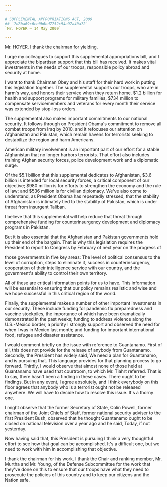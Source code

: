 ```yaml
---
---

# SUPPLEMENTAL APPROPRIATIONS ACT, 2009
## `7d8ba69c6ce0b6bd7752c94a97a40a72`
`Mr. HOYER — 14 May 2009`

---
```



Mr. HOYER. I thank the chairman for yielding.

I urge my colleagues to support this supplemental appropriations 
bill, and I appreciate the bipartisan support that this bill has 
received. It makes vital investments in the needs of our troops, 
responsible policy abroad and security at home.

I want to thank Chairman Obey and his staff for their hard work in 
putting this legislation together. The supplemental supports our 
troops, who are in harm's way, and honors their service when they 
return home. $1.2 billion for health and support programs for military 
families, $734 million to compensate servicemembers and veterans for 
every month their service was extended by stop-loss orders.

The supplemental also makes important commitments to our national 
security. It follows through on President Obama's commitment to remove 
all combat troops from Iraq by 2010, and it refocuses our attention on 
Afghanistan and Pakistan, which remain havens for terrorists seeking to 
destabilize the region and harm Americans.

American military involvement is an important part of our effort for 
a stable Afghanistan that no longer harbors terrorists. That effort 
also includes training Afghan security forces, police development work 
and a diplomatic surge.

Of the $5.1 billion that this supplemental dedicates to Afghanistan, 
$3.6 billion is intended for local security forces, a critical 
component of our objective; $980 million is for efforts to strengthen 
the economy and the rule of law; and $536 million is for civilian 
diplomacy. We've also come to understand, as President Obama has 
repeatedly stressed, that the stability of Afghanistan is intimately 
tied to the stability of Pakistan, which is under threat from insurgent 
Taliban.

I believe that this supplemental will help reduce that threat through 
comprehensive funding for counterinsurgency development and diplomacy 
programs in Pakistan.

But it is also essential that the Afghanistan and Pakistan 
governments hold up their end of the bargain. That is why this 
legislation requires the President to report to Congress by February of 
next year on the progress of


those governments in five key areas: The level of political consensus 
to the level of corruption, steps to eliminate it, success in 
counterinsurgency, cooperation of their intelligence service with our 
country, and the government's ability to control their own territory.

All of these are critical information points for us to have. This 
information will be essential to ensuring that our policy remains 
realistic and wise and we hope successful in this critical region of 
the world.

Finally, the supplemental makes a number of other important 
investments in our security. These include funding for pandemic flu 
preparedness and vaccine stockpiles, the importance of which have been 
dramatically demonstrated in the past weeks; funding to address 
violence along the U.S.-Mexico border, a priority I strongly support 
and observed the need for when I was in Mexico last month; and funding 
for important international food, refugee and disaster assistance.

I would comment briefly on the issue with reference to Guantanamo. 
First of all, this does not provide for the release of anybody from 
Guantanamo. Secondly, the President has widely said, We need a plan for 
Guantanamo, and is pursuing that. This language provides for that 
planning process to go forward. Thirdly, I would observe that almost 
none of those held at Guantanamo have used that courtroom, to which Mr. 
Tiahrt referred. That is to say, there hasn't been a finding in these 
cases. There ought to be findings. But in any event, I agree 
absolutely, and I think everybody on this floor agrees that anybody who 
is a terrorist ought not be released anywhere. We will have to decide 
how to resolve this issue. It's a thorny one.

I might observe that the former Secretary of State, Colin Powell, 
former chairman of the Joint Chiefs of Staff, former national security 
adviser to the first President Bush, observed that he thought 
Guantanamo ought to be closed on national television over a year ago 
and he said, Today, if not yesterday.

Now having said that, this President is pursuing I think a very 
thoughtful effort to see how that goal can be accomplished. It's a 
difficult one, but we need to work with him in accomplishing that 
objective.

I thank the chairman for his work. I thank the Chair and ranking 
member, Mr. Murtha and Mr. Young, of the Defense Subcommittee for the 
work that they've done on this to ensure that our troops have what they 
need to prosecute the policies of this country and to keep our citizens 
and the Nation safe.